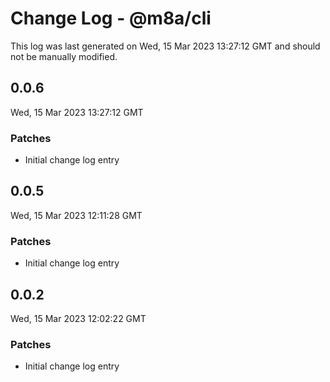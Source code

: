 # Change Log - @m8a/cli

This log was last generated on Wed, 15 Mar 2023 13:27:12 GMT and should not be manually modified.

## 0.0.6
Wed, 15 Mar 2023 13:27:12 GMT

### Patches

- Initial change log entry

## 0.0.5
Wed, 15 Mar 2023 12:11:28 GMT

### Patches

- Initial change log entry

## 0.0.2
Wed, 15 Mar 2023 12:02:22 GMT

### Patches

- Initial change log entry

